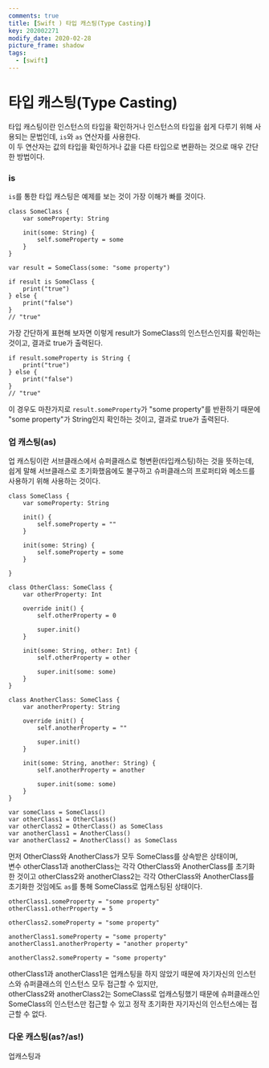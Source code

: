 ```yaml
---
comments: true
title: [Swift ) 타입 캐스팅(Type Casting)]
key: 202002271
modify_date: 2020-02-28
picture_frame: shadow
tags:
  - [swift]
---
```

 
# 타입 캐스팅(Type Casting)
 
타입 캐스팅이란 인스턴스의 타입을 확인하거나 인스턴스의 타입을 쉽게 다루기 위해 사용되는 문법인데, `is`와 `as` 연산자를 사용한다.    
이 두 연산자는 값의 타입을 확인하거나 값을 다른 타입으로 변환하는 것으로 매우 간단한 방법이다.
 
### is
 
`is`를 통한 타입 캐스팅은 예제를 보는 것이 가장 이해가 빠를 것이다.
```
class SomeClass {
    var someProperty: String
    
    init(some: String) {
        self.someProperty = some
    }
}
 
var result = SomeClass(some: "some property")
 
if result is SomeClass {
    print("true")
} else {
    print("false")
}
// "true"
```
가장 간단하게 표현해 보자면 이렇게 result가 SomeClass의 인스턴스인지를 확인하는 것이고, 결과로 true가 출력된다.
```
if result.someProperty is String {
    print("true")
} else {
    print("false")
}
// "true"
```
이 경우도 마찬가지로 `result.someProperty`가 "some property"를 반환하기 때문에 "some property"가 String인지 확인하는 것이고, 결과로 true가 출력된다.

### 업 캐스팅(as)
 
업 캐스팅이란 서브클래스에서 슈퍼클래스로 형변환(타입캐스팅)하는 것을 뜻하는데, 쉽게 말해 서브클래스로 초기화했음에도 불구하고 슈퍼클래스의 프로퍼티와 메소드를 사용하기 위해 사용하는 것이다.
```
class SomeClass {
    var someProperty: String
    
    init() {
        self.someProperty = ""
    }
    
    init(some: String) {
        self.someProperty = some
    }

}
 
class OtherClass: SomeClass {
    var otherProperty: Int
    
    override init() {
        self.otherProperty = 0
        
        super.init()
    }
 
    init(some: String, other: Int) {
        self.otherProperty = other
        
        super.init(some: some)
    }
}
 
class AnotherClass: SomeClass {
    var anotherProperty: String
    
    override init() {
        self.anotherProperty = ""
        
        super.init()
    }
    
    init(some: String, another: String) {
        self.anotherProperty = another
        
        super.init(some: some)
    }
}
 
var someClass = SomeClass()
var otherClass1 = OtherClass()
var otherClass2 = OtherClass() as SomeClass
var anotherClass1 = AnotherClass()
var anotherClass2 = AnotherClass() as SomeClass
```
먼저 OtherClass와 AnotherClass가 모두 SomeClass를 상속받은 상태이며,   
변수 otherClass1과 anotherClass는 각각 OtherClass와 AnotherClass를 초기화한 것이고 otherClass2와 anotherClass2는 각각 OtherClass와 AnotherClass를 초기화한 것임에도 `as`를 통해 SomeClass로 업캐스팅된 상태이다.
```
otherClass1.someProperty = "some property"
otherClass1.otherProperty = 5

otherClass2.someProperty = "some property"

anotherClass1.someProperty = "some property"
anotherClass1.anotherProperty = "another property"

anotherClass2.someProperty = "some property"
```
otherClass1과 anotherClass1은 업캐스팅을 하지 않았기 때문에 자기자신의 인스턴스와 슈퍼클래스의 인스턴스 모두 접근할 수 있지만,   
otherClass2와 anotherClass2는 SomeClass로 업캐스팅했기 때문에 슈퍼클래스인 SomeClass의 인스턴스만 접근할 수 있고 정작 초기화한 자기자신의 인스턴스에는 접근할 수 없다.
 
### 다운 캐스팅(as?/as!)
 
업캐스팅과 
